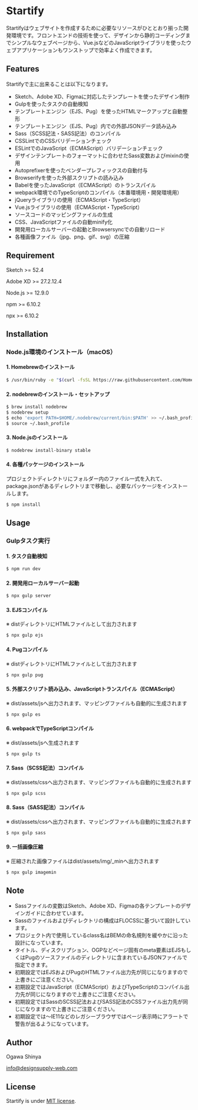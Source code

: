 # Startify

Startifyはウェブサイトを作成するために必要なリソースがひととおり揃った開発環境です。フロントエンドの技術を使って、デザインから静的コーディングまでシンプルなウェブページから、Vue.jsなどのJavaScriptライブラリを使ったウェブアプリケーションもワンストップで効率よく作成できます。



## Features

Startifyで主に出来ることは以下になります。

* Sketch、Adobe XD、Figmaに対応したテンプレートを使ったデザイン制作
* Gulpを使ったタスクの自動検知
* テンプレートエンジン（EJS、Pug）を使ったHTMLマークアップと自動整形
* テンプレートエンジン（EJS、Pug）内での外部JSONデータ読み込み
* Sass（SCSS記法・SASS記法）のコンパイル
* CSSLintでのCSSバリデーションチェック
* ESLintでのJavaScript（ECMAScript）バリデーションチェック
* デザインテンプレートのフォーマットに合わせたSass変数およびmixinの使用
* Autoprefixerを使ったベンダープレフィックスの自動付与
* Browserifyを使った外部スクリプトの読み込み
* Babelを使ったJavaScript（ECMAScript）のトランスパイル
* webpack環境でのTypeScriptのコンパイル（本番環境用・開発環境用）
* jQueryライブラリの使用（ECMAScript・TypeScript）
* Vue.jsライブラリの使用（ECMAScript・TypeScript）
* ソースコードのマッピングファイルの生成
* CSS、JavaScriptファイルの自動minify化
* 開発用ローカルサーバーの起動とBrowsersyncでの自動リロード
* 各種画像ファイル（jpg、png、gif、svg）の圧縮



## Requirement

Sketch >= 52.4

Adobe XD >= 27.2.12.4

Node.js >= 12.9.0

npm >= 6.10.2

npx >= 6.10.2



## Installation

### Node.js環境のインストール（macOS）

#### 1. Homebrewのインストール
```bash
$ /usr/bin/ruby -e "$(curl -fsSL https://raw.githubusercontent.com/Homebrew/install/master/install)"
```
#### 2. nodebrewのインストール・セットアップ
```bash
$ brew install nodebrew
$ nodebrew setup
$ echo 'export PATH=$HOME/.nodebrew/current/bin:$PATH' >> ~/.bash_profile
$ source ~/.bash_profile
```
#### 3. Node.jsのインストール
```bash
$ nodebrew install-binary stable
```
#### 4. 各種パッケージのインストール
プロジェクトディレクトリにフォルダー内のファイル一式を入れて、package.jsonがあるディレクトリまで移動し、必要なパッケージをインストールします。
```bash
$ npm install
```



## Usage

### Gulpタスク実行

#### 1. タスク自動検知
```bash
$ npm run dev
```
#### 2. 開発用ローカルサーバー起動
```bash
$ npx gulp server
```
#### 3. EJSコンパイル
※ distディレクトリにHTMLファイルとして出力されます
```bash
$ npx gulp ejs
```
#### 4. Pugコンパイル
※ distディレクトリにHTMLファイルとして出力されます
```bash
$ npx gulp pug
```
#### 5. 外部スクリプト読み込み、JavaScriptトランスパイル（ECMAScript）
※ dist/assets/jsへ出力されます、マッピングファイルも自動的に生成されます
```bash
$ npx gulp es
```
#### 6. webpackでTypeScriptコンパイル
※ dist/assets/jsへ生成されます
```bash
$ npx gulp ts
```
#### 7. Sass（SCSS記法）コンパイル
※ dist/assets/cssへ出力されます、マッピングファイルも自動的に生成されます
```bash
$ npx gulp scss
```
#### 8. Sass（SASS記法）コンパイル
※ dist/assets/cssへ出力されます、マッピングファイルも自動的に生成されます
```bash
$ npx gulp sass
```
#### 9. 一括画像圧縮
※ 圧縮された画像ファイルはdist/assets/img/_minへ出力されます
```bash
$ npx gulp imagemin
```



## Note

* Sassファイルの変数はSketch、Adobe XD、Figmaの各テンプレートのデザインガイドに合わせています。
* Sassのファイルおよびディレクトリの構成はFLOCSSに基づいて設計しています。
* プロジェクト内で使用しているclass名はBEMの命名規則を緩やかに沿った設計になっています。
* タイトル、ディスクリプション、OGPなどページ固有のmeta要素はEJSもしくはPugのソースファイルのディレクトリに含まれているJSONファイルで指定できます。
* 初期設定ではEJSおよびPugのHTMLファイル出力先が同じになりますので上書きにご注意ください。
* 初期設定ではJavaScript（ECMAScript）およびTypeScriptのコンパイル出力先が同じになりますので上書きにご注意ください。
* 初期設定ではSassのSCSS記法およびSASS記法のCSSファイル出力先が同じになりますので上書きにご注意ください。
* 初期設定では〜IE11などのレガシーブラウザではページ表示時にアラートで警告が出るようになっています。



## Author

Ogawa Shinya

info@designsupply-web.com



## License

Startify is under [MIT license](https://en.wikipedia.org/wiki/MIT_License). 